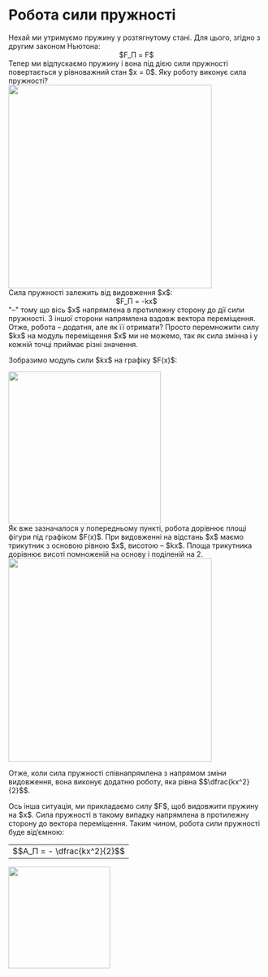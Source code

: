 # Робота сили пружностi

<div class="space">Нехай ми утримуємо пружину у розтягнутому станi. Для цього, згiдно з другим законом Ньютона:</div> 

<div class="space" align="center">$F_П = F$</div>

<div class="space">Тепер ми вiдпускаємо пружину i вона пiд дiєю сили пружностi повертається у рiвноважний стан $x = 0$. Яку роботу виконує сила пружностi?</div>

<div class="space"><img class="image" width="400"  src="https://rawgit.com/chudaol/ed-era-book-physics/master/images/chapter_7/8.png"></div>

<div class="space">Сила пружностi залежить вiд видовження $x$:</div>

<div class="space" align="center">$F_П = -kx$</div>

<div class="space">"–" тому що вiсь $x$ напрямлена в протилежну сторону до дiї сили пружностi. З iншої сторони напрямлена вздовж вектора перемiщення. Отже, робота – додатня, але як її отримати? Просто перемножити силу $kx$ на модуль перемiщення $x$ ми не можемо, так як сила змiнна i у кожнiй точцi приймає рiзнi значення.</div>

<div class="space"><p class="p3">Зобразимо модуль сили $kx$ на графіку $F(x)$:</p></div>

<div class="space"><img class="image" width="300"  src="https://rawgit.com/chudaol/ed-era-book-physics/master/images/chapter_7/9.png"></div>

<div class="space">Як вже зазначалося у попередньому пунктi, робота дорiвнює площi фiгури пiд графiком $F(x)$. При видовженнi на вiдстань $x$ маємо трикутник з основою рiвною $x$, висотою – $kx$. Площа трикутника дорiвнює висотi помноженiй на основу i подiленiй на 2.</div>

<div class="space"><img class="image" width="400"  src="https://rawgit.com/chudaol/ed-era-book-physics/master/images/chapter_7/10.png"></div>

<div class="space"><p class="p3">Отже, коли сила пружностi спiвнапрямлена з напрямом змiни видовження, вона виконує додатню роботу, яка рiвна $$\dfrac{kx^2}{2}$$.</p></div>

<div class="space"><p class="p3">Ось iнша ситуацiя, ми прикладаємо силу $F$, щоб видовжити пружину на $x$. Сила пружностi в такому випадку напрямлена в протилежну сторону до вектора перемiщення. Таким чином, робота сили пружностi буде вiд’ємною:</p></div>

<div class="space"><div class="centered-table-wrapper">
<table class="centered-table">
<tr class="eq">
<td class="eq">
<p1>$$A_П = - \dfrac{kx^2}{2}$$</p1>
</td>
</tr>
</table></div></div>

<img class="image" width="200"  src="https://rawgit.com/chudaol/ed-era-book-physics/master/images/chapter_7/11.png">